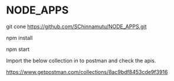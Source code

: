 # NODE_APPS

git cone https://github.com/SChinnamutu/NODE_APPS.git

npm install

npm start

Import the below collection in to postman and check the apis.

https://www.getpostman.com/collections/8ac9bdf8453cde9f3916
